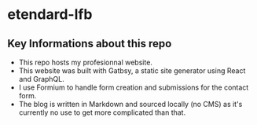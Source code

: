 # etendard-lfb

## Key Informations about this repo
- This repo hosts my profesionnal website.
- This website was built with Gatbsy, a static site generator using React and GraphQL.
- I use Formium to handle form creation and submissions for the contact form.
- The blog is written in Markdown and sourced locally (no CMS) as it's currently no use to get more complicated than that.

